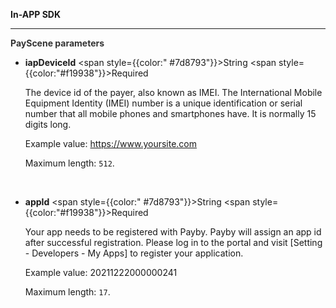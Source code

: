 **In-APP SDK**

---

**<font color="#333333"> PayScene parameters</font>**

- **iapDeviceId**   <span style={{color:" #7d8793"}}>String</span> <span style={{color:"#f19938"}}>Required</span>

   The device id of the payer, also known as IMEI. The International Mobile Equipment Identity (IMEI) number is a unique identification or serial number that all mobile phones and smartphones have. It is normally 15 digits long.

  Example value: https://www.yoursite.com

  Maximum length: `512`.
  
  <br/>

- **appId**   <span style={{color:" #7d8793"}}>String</span> <span style={{color:"#f19938"}}>Required</span>

  Your app needs to be registered with Payby. Payby will assign an app id after successful registration. Please log in to the portal and visit [Setting - Developers - My Apps] to register your application.

  Example value: 20211222000000241

  Maximum length: `17`.
  
  <br/>
